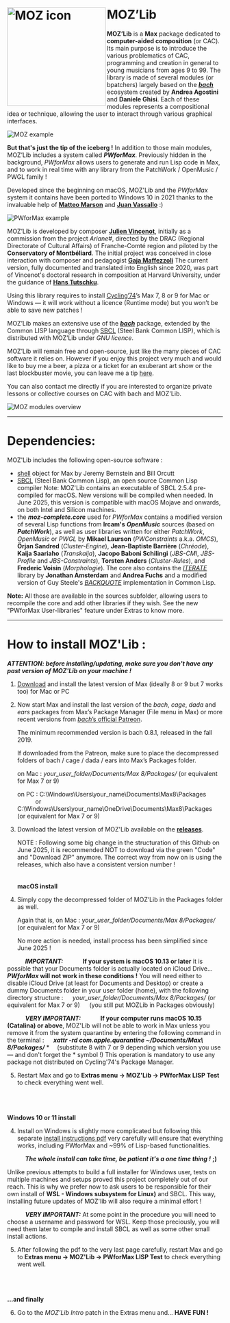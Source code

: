MOZ’Lib
<img src="icon.png" align="left" alt="MOZ icon" width="230"/>
==============

**MOZ’Lib** is a **Max** package dedicated to **computer-aided composition** (or CAC).
Its main purpose is to introduce the various problematics of CAC, programming and creation in general to young musicians from ages 9 to 99.
The library is made of several modules (or bpatchers) largely based on the [***bach***](http://www.bachproject.net) ecosystem created by **Andrea Agostini** and **Daniele Ghisi**. 
Each of these modules represents a compositional idea or technique, allowing the user to interact through various graphical interfaces.

<img src="https://github.com/JulienVincenot/MOZLib/raw/master/media/easy-moz.png" align="center" alt="MOZ example"/>

**But that's just the tip of the iceberg !**
In addition to those main modules, MOZ’Lib includes a system called ***PWforMax***. Previously hidden in the background, *PWforMax* allows users to generate and run Lisp code in Max, and to work in real time with any library from the PatchWork / OpenMusic / PWGL family !

Developed since the beginning on macOS, MOZ'Lib and the *PWforMax* system it contains have been ported to Windows 10 in 2021 thanks to the invaluable help of [**Matteo Marson**](https://www.patreon.com/mmmt) and [**Juan Vassallo**](https://www.juanvassallo.com) :) 

<img src="https://github.com/JulienVincenot/MOZLib/raw/master/media/pw-vs-max.png" align="center" alt="PWforMax example"/>

MOZ’Lib is developed by composer [**Julien Vincenot**](http://julienvincenot.com), initially as a commission from the project *Ariane#*, directed by the DRAC (Regional Directorate of Cultural Affairs) of Franche-Comté region and piloted by the **Conservatory of Montbéliard**. The initial project was conceived in close interaction with composer and pedagogist [**Gaja Maffezzoli**](https://www.gajamaffezzoli.fr/bio/)
The current version, fully documented and translated into English since 2020, was part of Vincenot's doctoral research in composition at Harvard University, under the guidance of [**Hans Tutschku**](https://tutschku.com/).

Using this library requires to install [Cycling’74](http://cycling74.com)’s Max 7, 8 or 9 for Mac or Windows — it will work without a licence (Runtime mode) but you won’t be able to save new patches ! 

MOZ’Lib makes an extensive use of the [***bach***](http://www.bachproject.net) package, extended by the Common LISP language through [SBCL](http://sbcl.org) (Steel Bank Common LISP), which is distributed with MOZ’Lib under *GNU licence*.

MOZ’Lib will remain free and open-source, just like the many pieces of CAC software it relies on. However if you enjoy this project very much and would like to buy me a beer, a pizza or a ticket for an exuberant art show or the last blockbuster movie, you can leave me a tip [here](https://paypal.me/julienvincenot).

You can also contact me directly if you are interested to organize private lessons or collective courses on CAC with bach and MOZ'Lib.

<img src="https://github.com/JulienVincenot/MOZLib/raw/master/media/moz-modules-overview.png" align="center" alt="MOZ modules overview"/>


-----

# Dependencies:

MOZ'Lib includes the following open-source software :
- [shell](https://github.com/jeremybernstein/shell) object for Max by Jeremy Bernstein and Bill Orcutt
- [SBCL](http://www.sbcl.org) (Steel Bank Common Lisp), an open source Common Lisp compiler 
  Note: MOZ'Lib contains an executable of SBCL 2.5.4 pre-compiled for macOS. New versions will be compiled when needed. In June 2025, this version is compatible with macOS Mojave and onwards, on both Intel and Silicon machines.
- the ***moz-complete.core*** used for *PWforMax* contains a modified version of several Lisp functions from **Ircam's** ***OpenMusic*** sources (based on ***PatchWork***), as well as user libraries written for either *PatchWork*, *OpenMusic* or *PWGL* by **Mikael Laurson** (*PWConstraints* a.k.a. *OMCS*), **Örjan Sandred** (*Cluster-Engine*), **Jean-Baptiste Barrière** (*Chréode*), **Kaija Saariaho** (*Transkaija*), **Jacopo Baboni Schilingi** (*JBS-CMI*, *JBS-Profile* and *JBS-Constraints*), **Torsten Anders** (*Cluster-Rules*), and **Frederic Voisin** (*Morphologie*). The core also contains the [*ITERATE*](https://common-lisp.net/project/iterate/) library by **Jonathan Amsterdam** and **Andrea Fuchs** and a modified version of Guy Steele's [*BACKQUOTE*](https://www.cs.cmu.edu/Groups/AI/html/cltl/clm/node367.html) implementation in Common Lisp.

**Note:** All those are available in the sources subfolder, allowing users to recompile the core and add other libraries if they wish. See the new "PWforMax User-libraries" feature under Extras to know more.

-----

# How to install MOZ'Lib :

***ATTENTION:
before installing/updating, make sure you don't have any past version of MOZ'Lib on your machine !***

1) [Download](https://cycling74.com/downloads/) and install the latest version of Max (ideally 8 or 9 but 7 works too) for Mac or PC

2) Now start Max and install the last version of the *bach*, *cage*, *dada* and *ears* packages
   from Max’s Package Manager (File menu in Max) or more recent versions from [*bach*’s official Patreon](https://www.patreon.com/bachproject). 
   
   The minimum recommended version is bach 0.8.1, released in the fall 2019.
   
   If downloaded from the Patreon, make sure to place the decompressed folders of bach / cage / dada / ears into Max’s Packages folder.
   
   on Mac : *your_user_folder/Documents/Max 8/Packages/* 
              (or equivalent for Max 7 or 9)
   
   on PC : C:\Windows\Users\your_name\Documents\Max8\Packages\
            &emsp;&emsp;&emsp;or
           C:\Windows\Users\your_name\OneDrive\Documents\Max8\Packages\
              (or equivalent for Max 7 or 9)

3) Download the latest version of MOZ'Lib available on the [**releases**](https://github.com/JulienVincenot/MOZLib/releases).

   NOTE : Following some big change in the structuration of this Github on June 2025, it is recommended NOT to download via the green "Code" and "Download ZIP" anymore. The correct way from now on is using the releases, which also have a consistent version number !
\
\
\
**macOS install**

4) Simply copy the decompressed folder of MOZ’Lib in the Packages folder as well.

   Again that is, on Mac : *your_user_folder/Documents/Max 8/Packages/* 
                        (or equivalent for Max 7 or 9)

   No more action is needed, install process has been simplified since June 2025 !

  &emsp;&emsp;&emsp;***IMPORTANT:***  &emsp;&emsp;&emsp;**If your system is macOS 10.13 or later** it is possible that your Documents folder is actually located on iCloud Drive... ***PWforMax* will not work in these conditions !**
  You will need either to disable iCloud Drive (at least for Documents and Desktop) or create a dummy Documents folder in your user folder (home), with the following directory structure :
  &emsp; *your_user_folder/Documents/Max 8/Packages/* (or equivalent for Max 7 or 9)
  &emsp; (you still put MOZLib in Packages obviously)


  &emsp;&emsp;&emsp;***VERY IMPORTANT:***  &emsp;&emsp;&emsp;**If your computer runs macOS 10.15 (Catalina) or above**, 
  MOZ'Lib will not be able to work in Max unless you remove it from the system quarantine by entering the following command in the terminal :
  &emsp; ***xattr -rd com.apple.quarantine ~/Documents/Max\ 8/Packages/*** *
  &emsp;(substitute 8 with 7 or 9 depending which version you use — and don't forget the * symbol !)
  This operation is mandatory to use any package not distributed on Cycling'74's Package Manager.
  
  
5) Restart Max and go to **Extras menu -> MOZ'Lib -> PWforMax LISP Test** to check everything went well.  
 

\
\
\
**Windows 10 or 11 install**

4) Install on Windows is slightly more complicated but following this separate [install instructions pdf](https://github.com/JulienVincenot/MOZLib/raw/master/forWindows/MOZLib_Windows_Instructions.pdf) very carefully will ensure that everything works, including PWforMax and ~99% of Lisp-based functionalities.

&emsp;&emsp;&emsp;***The whole install can take time, be patient it's a one time thing !*** **;)**

Unlike previous attempts to build a full installer for Windows user, tests on multiple machines and setups proved this project completely out of our reach. This is why we prefer now to ask users to be responsible for their own install of **WSL - Windows subsystem for Linux)** and SBCL. This way, installing future updates of MOZ'lib will also require a minimal effort !

&emsp;&emsp;&emsp;***VERY IMPORTANT:*** At some point in the procedure you will need to choose a username and password for WSL. Keep those preciously, you will need them later to compile and install SBCL as well as some other small install actions.

5) After following the pdf to the very last page carefully, restart Max and go to **Extras menu -> MOZ'Lib -> PWforMax LISP Test** to check everything went well.  


\
\
\
**...and finally**

6) Go to the *MOZ’Lib Intro* patch in the Extras menu and… **HAVE FUN !**
